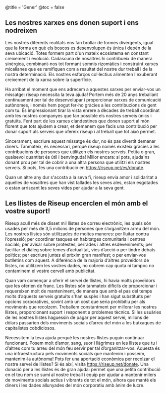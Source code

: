 @title = 'Gener'
@toc = false


Les nostres xarxes ens donen suport i ens nodreixen 
---------------------------------------------------

Les nostres diferents realitats ens fan brollar de formes divergents, igual que la forma en què els boscos es desenvolupen és única i depèn de la seva ubicació. Totes formem part d'un mateix ecosistema en constant creixement i evolució. Cadascuna de nosaltres hi contribueix de manera sinèrgica, combinant-nos tot formant somnis rizomàtics i construint xarxes micelianes que es ramifiquen com a resultat del nostre dur treball i de la nostra determinació. Els nostres esforços col·lectius alimenten l'exuberant creixement de la xarxa sobre la superfície.

Ha arribat el moment que ens adrecem a aquestes xarxes per enviar-vos un missatge: riseup necessita la teva ajuda! Portem més de 20 anys treballant contínuament per tal de desenvolupar i proporcionar xarxes de comunicació autònomes, i només hem pogut fer-ho gràcies a les contribucions de gent com tu. És impressionant tirar la vista enrere a dècades de treball coordinat amb les nostres companyes que fan possible els nostres serveis únics i gratuïts. Fent part de les xarxes clandestines que donen suport al món florent que tots ajudem a crear, et demanem que facis una contribució per donar suport als serveis que ofereix riseup i al treball que tot això permet.

Sincerament, escriure aquest missatge és dur, no és pas divertit demanar diners. Tanmateix, és necessari, perquè riseup només existeix gràcies a les contribucions de persones que utilitzen els nostres serveis. Petita o gran, qualsevol quantitat és útil i benvinguda! Millor encara: si pots, ajuda'ns donant prou per tal de cobrir a una altra persona que utilitzi els nostres serveis. Si pots, fes una contribució en https://riseup.net/es/donate.

Quan un altre any dur s'acosta a la seva fi, riseup envia amor i solidaritat a aquelles de vosaltres que han vist tallades les seves ales, estan esgotades o estan arriscant les seves vides per ajudar a la seva gent.


Les llistes de Riseup encerclen el món amb el vostre suport!
------------------------------------------------------------

Riseup acull més de disset mil llistes de correu electrònic, les quals són usades per més de 3,5 milions de persones que s’organitzen arreu del món. Les nostres llistes són utilitzades de moltes maneres: per lluitar contra l’opressió; per coordinar tasques en habitatges comunitaris i centres socials; per avisar sobre protestes, xerrades i altres esdeveniments; per facilitar el diàleg sobre temes d’actualitat, vies d’acció o per tindre debats polítics; per escriure juntes el pròxim gran manifest; o per enviar-vos butlletins com aquest. A diferència de la majoria d’altres proveïdors de llistes, no utilitzem les vostres dades, no cobrem cap quota ni tampoc no contaminem el vostre cervell amb publicitat.

Quan vam començar a oferir el servei de llistes, hi havia molts proveïdors que les oferien de franc. Les llistes són tanmateix difícils de proporcionar i requereixen molt de manteniment, de manera que amb el pas del temps molts d’aquests serveis gratuïts s'han suspès i han sigut substituïts per opcions corporatives, sovint amb un cost que seria prohibitiu per als moviments que recolzem. Treballem constantment per millorar les nostres llistes, proporcionant suport i responent a problemes tècnics. Si les usuàries de les nostres llistes haguessin de pagar per aquest servei, milions de dòlars passarien dels moviments socials d’arreu del món a les butxaques de capitalistes cobdiciosos.

Necessitem la teva ajuda perquè les nostres llistes puguin continuar funcionant. Posem molt d’amor, sang, suor i llàgrimes en les llistes que tu i d’altres com tu arreu del món feu servir per tal d’organitzar-vos. Aquesta és una infraestructura pels moviments socials que mantenim i posseïm, mantenim-la autònoma! Pots fer una aportació econòmica per recolzar el nostre servei de llistes? Si és així, visita https://riseup.net/donate. Una donació per a les llistes és de gran ajuda: permet que una petita contribució en el teu nom se sumi al nostre treball i equip per ajudar a mantenir milers de moviments socials actius i vibrants  de tot el món, alhora que manté els diners i les dades allunyades del món corporatiu amb ànim de lucre.